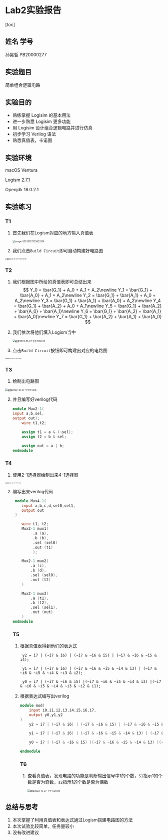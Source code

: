 # Lab2实验报告

[toc]



## 姓名 学号

孙昊哲 PB20000277

## 实验题目

简单组合逻辑电路

## 实验目的

* 熟练掌握 Logisim 的基本用法 
* 进一步熟悉 Logisim 更多功能
* 用 Logisim 设计组合逻辑电路并进行仿真
* 初步学习 Verilog 语法
* 熟悉真值表，卡诺图

## 实验环境

macOS Ventura

Logism 2.7.1

Openjdk 18.0.2.1

## 实验练习

### T1

1. 首先我们在Logism对应的地方输入真值表

   <img src="https://raw.githubusercontent.com/expecto347/Img/main/202210272256553.png" alt="image-20221027225622514" style="zoom:50%;" />

2. 我们点击`Build Circuit`即可自动构建好电路图

<img src="https://raw.githubusercontent.com/expecto347/Img/main/202210272257844.png" alt="截屏2022-10-27 下午10.57.31" style="zoom: 33%;" />

### T2

1. 我们根据图中所给的真值表即可总结出来
   $$
   Y_0 = \bar{G_1} + A_0 + A_1 + A_2\newline
   Y_1 = \bar{G_1} + \bar{A_0} + A_1 + A_2\newline
   Y_2 = \bar{G_1} + \bar{A_1} + A_0 + A_2\newline
   Y_3 = \bar{G_1} + \bar{A_1} + \bar{A_0} + A_2\newline
   Y_4 = \bar{G_1} + \bar{A_2} + A_0 + A_1\newline
   Y_5 = \bar{G_1} + \bar{A_2} + \bar{A_0} + \bar{A_1}\newline
   Y_6 = \bar{G_1} + \bar{A_2} + \bar{A_1} + \bar{A_0}\newline
   Y_7 = \bar{G_1} + \bar{A_2} + \bar{A_1} + \bar{A_0}
   $$

2. 我们依次将他们填入Logism当中

	 <img src="https://raw.githubusercontent.com/expecto347/Img/main/202210272306522.png" alt="截屏2022-10-27 下午11.06.26" style="zoom:50%;" />

3. 点击`Build Circuit`按钮即可构建出对应的电路图

<img src="https://raw.githubusercontent.com/expecto347/Img/main/202210272309523.png" alt="截屏2022-10-27 下午11.09.36" style="zoom: 25%;" />

### T3

1. 绘制出电路图

<img src="https://raw.githubusercontent.com/expecto347/Img/main/202210272314422.png" alt="截屏2022-10-27 下午11.14.16" style="zoom:50%;" />

2. 并且编写好verilog代码
   ```verilog
   module Mux2-1(
   input a,b,sel,
   output out);
       wire t1,t2;
   
       assign t1 = a & (~sel);
       assign t2 = b & sel;
   
       assign out = a | b;
   endmodule
   ```

   

### T4

1. 使用2-1选择器绘制出来4-1选择器

<img src="https://raw.githubusercontent.com/expecto347/Img/main/202210272314011.png" alt="截屏2022-10-27 下午11.12.18" style="zoom:25%;" >

2. 编写出来verilog代码
   ```verilog
    module Mux4-1(
       input a,b,c,d,sel0,sel1,
       output out
    )
   
       wire t1, t2;
       Mux2-1 mux1(
            .a (a),
            .b (b),
            .sel (sel0)
            .out (t1)
            );
   
       Mux2-1 mux2(
           .a (c),
           .b (d),
           .sel (sel0),
           .out (t2)
       )
   
       Mux2-1 mux3(
           .a (t1),
           .b (t2),
           .sel (sel1),
           .out (out)
       )
   endmodule
   ```

   ### T5

   1. 根据真值表得到他们的表达式
      ```verlilog
       y2 = i7 | (~i7 & i6) | (~i7 & ~i6 & i5) | (~i7 & ~i6 & ~i5 & i4);
      
       y1 = i7 | (~i7 & i6) | (~i7 & ~i6 & ~i5 & ~i4 & i3) | (~i7 & ~i6 & ~i5 & ~i4 & ~i3 & i2);
      
       y0 = i7 | (~i7 & ~i6 & i5) |(~i7 & ~i6 & ~i5 & ~i4 & i3) |(~i7 & ~i6 & ~i5 & ~i4 & ~i3 & ~i2 & i1);
      ```
      
   1. 根据表达式编写出verilog
      ```verilog
      module mod(
          input i0,i1,i2,i3,i4,i5,i6,i7,
          output y0,y1,y2
      )
          y2 = i7 | (~i7 & i6) | (~i7 & ~i6 & i5) | (~i7 & ~i6 & ~i5 & i4);
      
          y1 = i7 | (~i7 & i6) | (~i7 & ~i6 & ~i5 & ~i4 & i3) | (~i7 & ~i6 & ~i5 & ~i4 & ~i3 & i2);
      
          y0 = i7 | (~i7 & ~i6 & i5) |(~i7 & ~i6 & ~i5 & ~i4 & i3) |(~i7 & ~i6 & ~i5 & ~i4 & ~i3 & ~i2 & i1);
      
      endmodule
      ```
      
      ### T6
      
      1. 查看真值表，发现电路的功能是判断输出信号中1的个数，`S1`指示1的个数是否为奇数，`s2`指示1的个数是否为偶数

         <img src="https://raw.githubusercontent.com/expecto347/Img/main/202210272328541.png" alt="截屏2022-10-27 下午11.28.06" style="zoom: 50%;" />
      
      

## 总结与思考

1. 本次掌握了利用真值表和表达式通过Logism搭建电路图的方法
2. 本次试验比较简单，任务量较小
3. 没有改进建议
